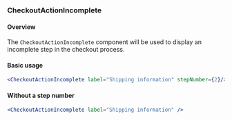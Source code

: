 ### CheckoutActionIncomplete

#### Overview
The `CheckoutActionIncomplete` component will be used to display an incomplete step in the checkout process.

#### Basic usage
```jsx
<CheckoutActionIncomplete label="Shipping information" stepNumber={2}/>
```

#### Without a step number
```jsx
<CheckoutActionIncomplete label="Shipping information" />
```
